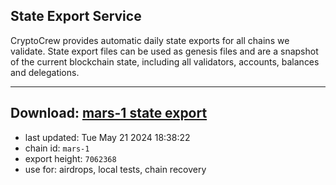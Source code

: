 ## State Export Service
CryptoCrew provides automatic daily state exports for all chains we validate. State export files can be used as genesis files and are a snapshot of the current blockchain state, including all validators, accounts, balances and delegations.

---
**Download: [mars-1 state export](https://dl-eu2.ccvalidators.com/SERVICE/mars/mars-1_export_7062368.json)**
---

- last updated: Tue May 21 2024 18:38:22
- chain id: `mars-1`
- export height: `7062368`
- use for: airdrops, local tests, chain recovery
